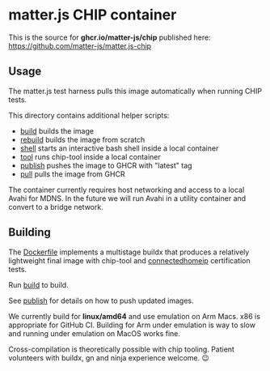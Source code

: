 # matter.js CHIP container

This is the source for **ghcr.io/matter-js/chip** published here: https://github.com/matter-js/matter.js-chip

## Usage

The matter.js test harness pulls this image automatically when running CHIP tests.

This directory contains additional helper scripts:

* [build](./build) builds the image
* [rebuild](./rebuild) builds the image from scratch
* [shell](./shell) starts an interactive bash shell inside a local container
* [tool](./tool) runs chip-tool inside a local container
* [publish](./publish) pushes the image to GHCR with "latest" tag
* [pull](./pull) pulls the image from GHCR

The container currently requires host networking and access to a local Avahi for MDNS.  In the future we will run Avahi
in a utility container and convert to a bridge network.

## Building

The [Dockerfile](./Dockerfile) implements a multistage buildx that produces a relatively lightweight final image with
chip-tool and [connectedhomeip](https://github.com/project-chip/connectedhomeip) certification tests.

Run [build](./build) to build.

See [publish](./publish) for details on how to push updated images.

We currently build for **linux/amd64** and use emulation on Arm Macs.  x86 is appropriate for GitHub CI. Building for
Arm under emulation is way to slow and running under emulation on MacOS works fine.

Cross-compilation is theoretically possible with chip tooling.  Patient volunteers with buildx, gn and ninja experience
welcome. 😉
